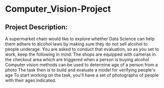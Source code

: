 # Computer_Vision-Project
## Project Description:
A supermarket chain would like to explore whether Data Science can help them adhere to alcohol laws by making sure they do not sell alcohol to people underage. You are asked to conduct that evaluation, so as you set to work, keep the following in mind: The shops are equipped with cameras in the checkout area which are triggered when a person is buying alcohol Computer vision methods can be used to determine age of a person from a photo The task then is to build and evaluate a model for verifying people's age To start working on the task, you'll have a set of photographs of people with their ages indicated.

